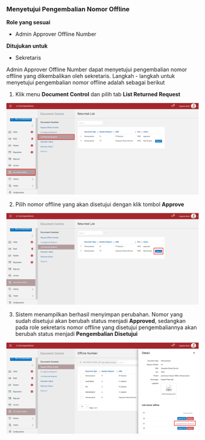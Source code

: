 ### **Menyetujui Pengembalian Nomor Offline**

**Role yang sesuai**

- Admin Approver Offline Number

**Ditujukan untuk**

- Sekretaris

Admin Approver Offline Number dapat menyetujui pengembalian nomor offline yang dikembalikan oleh sekretaris. Langkah - langkah untuk menyetujui pengembalian nomor offline adalah sebagai berikut

1. Klik menu **Document Control** dan pilih tab **List Returned Request**

![gambar](SC_AgendaKendali/AG35.png)

2. Pilih nomor offline yang akan disetujui dengan klik tombol **Approve**

![gambar](SC_AgendaKendali/AG36.png)

3. Sistem menampilkan berhasil menyimpan perubahan. Nomor yang sudah disetujui akan berubah status menjadi **Approved**, sedangkan pada role sekretaris nomor offline yang disetujui pengembaliannya akan berubah status menjadi **Pengembalian Disetujui**

![gambar](SC_AgendaKendali/AG37.png)